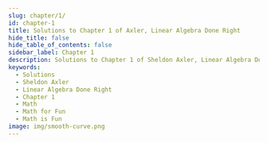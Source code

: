 ```yaml
---
slug: chapter/1/
id: chapter-1
title: Solutions to Chapter 1 of Axler, Linear Algebra Done Right
hide_title: false
hide_table_of_contents: false
sidebar_label: Chapter 1
description: Solutions to Chapter 1 of Sheldon Axler, Linear Algebra Done Right
keywords:
  - Solutions
  - Sheldon Axler
  - Linear Algebra Done Right
  - Chapter 1
  - Math
  - Math for Fun
  - Math is Fun
image: img/smooth-curve.png
---
```

